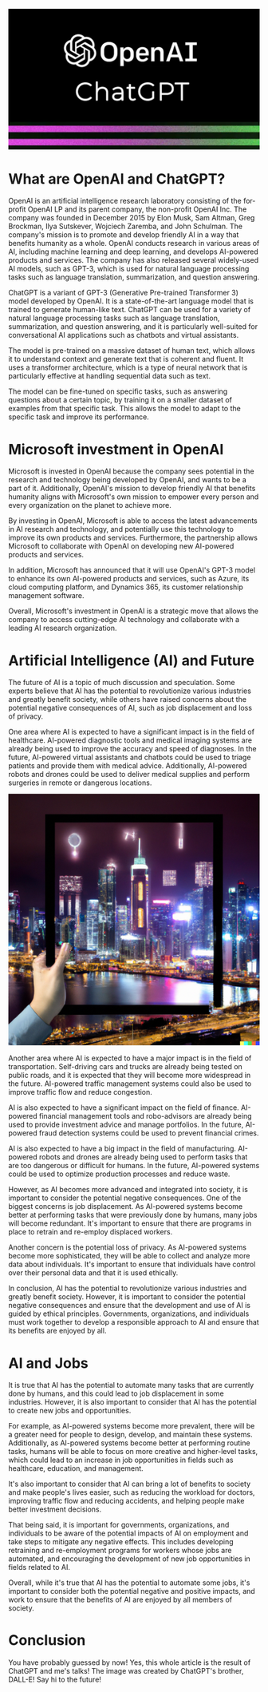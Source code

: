 !["ChatGPT and Future"](/images/open-ai-chat-gpt.png)

# What are OpenAI and ChatGPT?

OpenAI is an artificial intelligence research laboratory consisting of the for-profit OpenAI LP and its parent company, the non-profit OpenAI Inc. The company was founded in December 2015 by Elon Musk, Sam Altman, Greg Brockman, Ilya Sutskever, Wojciech Zaremba, and John Schulman. The company's mission is to promote and develop friendly AI in a way that benefits humanity as a whole. OpenAI conducts research in various areas of AI, including machine learning and deep learning, and develops AI-powered products and services. The company has also released several widely-used AI models, such as GPT-3, which is used for natural language processing tasks such as language translation, summarization, and question answering.

ChatGPT is a variant of GPT-3 (Generative Pre-trained Transformer 3) model developed by OpenAI. It is a state-of-the-art language model that is trained to generate human-like text. ChatGPT can be used for a variety of natural language processing tasks such as language translation, summarization, and question answering, and it is particularly well-suited for conversational AI applications such as chatbots and virtual assistants.

The model is pre-trained on a massive dataset of human text, which allows it to understand context and generate text that is coherent and fluent. It uses a transformer architecture, which is a type of neural network that is particularly effective at handling sequential data such as text.

The model can be fine-tuned on specific tasks, such as answering questions about a certain topic, by training it on a smaller dataset of examples from that specific task. This allows the model to adapt to the specific task and improve its performance.

# Microsoft investment in OpenAI

Microsoft is invested in OpenAI because the company sees potential in the research and technology being developed by OpenAI, and wants to be a part of it. Additionally, OpenAI's mission to develop friendly AI that benefits humanity aligns with Microsoft's own mission to empower every person and every organization on the planet to achieve more.

By investing in OpenAI, Microsoft is able to access the latest advancements in AI research and technology, and potentially use this technology to improve its own products and services. Furthermore, the partnership allows Microsoft to collaborate with OpenAI on developing new AI-powered products and services.

In addition, Microsoft has announced that it will use OpenAI's GPT-3 model to enhance its own AI-powered products and services, such as Azure, its cloud computing platform, and Dynamics 365, its customer relationship management software.

Overall, Microsoft's investment in OpenAI is a strategic move that allows the company to access cutting-edge AI technology and collaborate with a leading AI research organization.

# Artificial Intelligence (AI) and Future

The future of AI is a topic of much discussion and speculation. Some experts believe that AI has the potential to revolutionize various industries and greatly benefit society, while others have raised concerns about the potential negative consequences of AI, such as job displacement and loss of privacy.

One area where AI is expected to have a significant impact is in the field of healthcare. AI-powered diagnostic tools and medical imaging systems are already being used to improve the accuracy and speed of diagnoses. In the future, AI-powered virtual assistants and chatbots could be used to triage patients and provide them with medical advice. Additionally, AI-powered robots and drones could be used to deliver medical supplies and perform surgeries in remote or dangerous locations.


!["Artificial Intelligence (AI) and Future"](/images/future-cities-powered-by-AI.png)

Another area where AI is expected to have a major impact is in the field of transportation. Self-driving cars and trucks are already being tested on public roads, and it is expected that they will become more widespread in the future. AI-powered traffic management systems could also be used to improve traffic flow and reduce congestion.

AI is also expected to have a significant impact on the field of finance. AI-powered financial management tools and robo-advisors are already being used to provide investment advice and manage portfolios. In the future, AI-powered fraud detection systems could be used to prevent financial crimes.

AI is also expected to have a big impact in the field of manufacturing. AI-powered robots and drones are already being used to perform tasks that are too dangerous or difficult for humans. In the future, AI-powered systems could be used to optimize production processes and reduce waste.

However, as AI becomes more advanced and integrated into society, it is important to consider the potential negative consequences. One of the biggest concerns is job displacement. As AI-powered systems become better at performing tasks that were previously done by humans, many jobs will become redundant. It's important to ensure that there are programs in place to retrain and re-employ displaced workers.

Another concern is the potential loss of privacy. As AI-powered systems become more sophisticated, they will be able to collect and analyze more data about individuals. It's important to ensure that individuals have control over their personal data and that it is used ethically.

In conclusion, AI has the potential to revolutionize various industries and greatly benefit society. However, it is important to consider the potential negative consequences and ensure that the development and use of AI is guided by ethical principles. Governments, organizations, and individuals must work together to develop a responsible approach to AI and ensure that its benefits are enjoyed by all.

# AI and Jobs

It is true that AI has the potential to automate many tasks that are currently done by humans, and this could lead to job displacement in some industries. However, it is also important to consider that AI has the potential to create new jobs and opportunities.

For example, as AI-powered systems become more prevalent, there will be a greater need for people to design, develop, and maintain these systems. Additionally, as AI-powered systems become better at performing routine tasks, humans will be able to focus on more creative and higher-level tasks, which could lead to an increase in job opportunities in fields such as healthcare, education, and management.

It's also important to consider that AI can bring a lot of benefits to society and make people's lives easier, such as reducing the workload for doctors, improving traffic flow and reducing accidents, and helping people make better investment decisions.

That being said, it is important for governments, organizations, and individuals to be aware of the potential impacts of AI on employment and take steps to mitigate any negative effects. This includes developing retraining and re-employment programs for workers whose jobs are automated, and encouraging the development of new job opportunities in fields related to AI.

Overall, while it's true that AI has the potential to automate some jobs, it's important to consider both the potential negative and positive impacts, and work to ensure that the benefits of AI are enjoyed by all members of society.

# Conclusion

You have probably guessed by now! Yes, this whole article is the result of ChatGPT and me's talks! The image was created by ChatGPT's brother, DALL-E! Say hi to the future!
